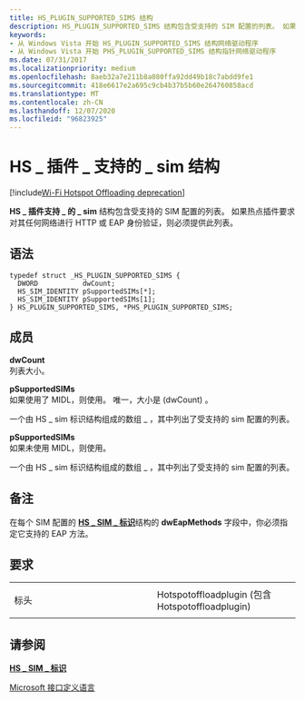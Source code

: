 ```yaml
---
title: HS_PLUGIN_SUPPORTED_SIMS 结构
description: HS_PLUGIN_SUPPORTED_SIMS 结构包含受支持的 SIM 配置的列表。 如果热点插件要求对其任何网络进行 HTTP 或 EAP 身份验证，则必须提供此列表。
keywords:
- 从 Windows Vista 开始 HS_PLUGIN_SUPPORTED_SIMS 结构网络驱动程序
- 从 Windows Vista 开始 PHS_PLUGIN_SUPPORTED_SIMS 结构指针网络驱动程序
ms.date: 07/31/2017
ms.localizationpriority: medium
ms.openlocfilehash: 8aeb32a7e211b8a080ffa92dd49b18c7abdd9fe1
ms.sourcegitcommit: 418e6617e2a695c9cb4b37b5b60e264760858acd
ms.translationtype: MT
ms.contentlocale: zh-CN
ms.lasthandoff: 12/07/2020
ms.locfileid: "96823925"
---
```

# <a name="hs_plugin_supported_sims-structure"></a>HS \_ 插件 \_ 支持的 \_ sim 结构

[!include[Wi-Fi Hotspot Offloading deprecation](../includes/wi-fi-hotspot-offloading-deprecation.md)]


**HS \_ 插件支持 \_ 的 \_ sim** 结构包含受支持的 SIM 配置的列表。 如果热点插件要求对其任何网络进行 HTTP 或 EAP 身份验证，则必须提供此列表。

<a name="syntax"></a>语法
------

```ManagedCPlusPlus
typedef struct _HS_PLUGIN_SUPPORTED_SIMS {
  DWORD           dwCount;
  HS_SIM_IDENTITY pSupportedSIMs[*];
  HS_SIM_IDENTITY pSupportedSIMs[1];
} HS_PLUGIN_SUPPORTED_SIMS, *PHS_PLUGIN_SUPPORTED_SIMS;
```

<a name="members"></a>成员
-------

**dwCount**  
列表大小。

**pSupportedSIMs**  
如果使用了 MIDL，则使用。 唯一，大小是 (dwCount) 。

一个由 HS \_ sim 标识结构组成的数组 \_ ，其中列出了受支持的 sim 配置的列表。

**pSupportedSIMs**  
如果未使用 MIDL，则使用。

一个由 HS \_ sim 标识结构组成的数组 \_ ，其中列出了受支持的 sim 配置的列表。

<a name="remarks"></a>备注
-------

在每个 SIM 配置的 [**HS \_ SIM \_ 标识**](hs-sim-identity.md)结构的 **dwEapMethods** 字段中，你必须指定它支持的 EAP 方法。

<a name="requirements"></a>要求
------------

<table>
<colgroup>
<col width="50%" />
<col width="50%" />
</colgroup>
<tbody>
<tr class="odd">
<td><p>标头</p></td>
<td>Hotspotoffloadplugin (包含 Hotspotoffloadplugin) </td>
</tr>
</tbody>
</table>

## <a name="see-also"></a>请参阅


[**HS \_ SIM \_ 标识**](hs-sim-identity.md)

[Microsoft 接口定义语言](/windows/desktop/Midl/midl-start-page)

 


